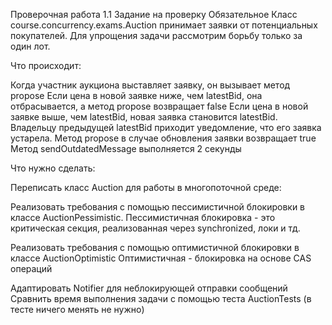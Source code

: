 Проверочная работа 1.1
Задание на проверку
Обязательное
Класс course.concurrency.exams.Auction
принимает заявки от потенциальных покупателей. Для упрощения задачи рассмотрим борьбу только за один лот.

Что происходит:

Когда участник аукциона выставляет заявку, он вызывает метод propose
Если цена в новой заявке ниже, чем latestBid, она отбрасывается, а метод propose возвращает false
Если цена в новой заявке выше, чем latestBid, новая заявка становится latestBid. Владельцу предыдущей latestBid
приходит уведомление, что его заявка устарела. Метод propose в случае обновления заявки возвращает true
Метод sendOutdatedMessage выполняется 2 секунды

Что нужно сделать:

Переписать класс Auction для работы в многопоточной среде:

Реализовать требования с помощью пессимистичной блокировки в классе AuctionPessimistic.
Пессимистичная блокировка - это критическая секция, реализованная через synchronized, локи и тд.

Реализовать требования с помощью оптимистичной блокировки в классе AuctionOptimistic
Оптимистичная - блокировка на основе CAS операций

Адаптировать Notifier для неблокирующей отправки сообщений
Сравнить время выполнения задачи с помощью теста AuctionTests
(в тесте ничего менять не нужно)